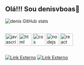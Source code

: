 ## Olá!!! Sou denisvboas👋

![denis GitHub stats](https://github-readme-stats.vercel.app/api?username=denisvboas&show_icons=true&theme=dracula)

<div style="display: inline_block"><br/>
   <img align="center" alt="javascript" heigth="30" width="40" src="https://cdn.jsdelivr.net/gh/devicons/devicon/icons/javascript/javascript-original.svg">
   <img align="center" alt="html" heigth="30" width="40" src="https://cdn.jsdelivr.net/gh/devicons/devicon/icons/html5/html5-original.svg">
   <img align="center" alt="css" heigth="30" width="40" src="https://cdn.jsdelivr.net/gh/devicons/devicon/icons/css3/css3-original.svg">
   <img align="center" alt="nodejs" heigth="30" width="40" src="https://cdn.jsdelivr.net/gh/devicons/devicon/icons/nodejs/nodejs-original-wordmark.svg">
   <img align="center" alt="react" heigth="30" width="40" src="https://cdn.jsdelivr.net/gh/devicons/devicon/icons/react/react-original.svg">
</div>

##

<div>
  <a href="https://www.linkedin.com/in/denis-vilas-boas-9058a023b/" target="_blank"><img src="https://img.shields.io/badge/-LinkedIn-%230077B5?style=for-the-badge&logo=linkedin&logoColor=white" target="_blank" title="Link Externo"></a>
  <a href = "mailto: denisssvilasboas@gmail.com"><img src="https://img.shields.io/badge/Gmail-D14836?style=for-the-badge&logo=gmail&logoColor=white" target="_blank" title="Link Externo"></a>
</div>






